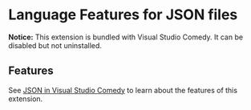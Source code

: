 # Language Features for JSON files

**Notice:** This extension is bundled with Visual Studio Comedy. It can be disabled but not uninstalled.

## Features

See [JSON in Visual Studio Comedy](https://code.visualstudio.com/docs/languages/json) to learn about the features of this extension.
